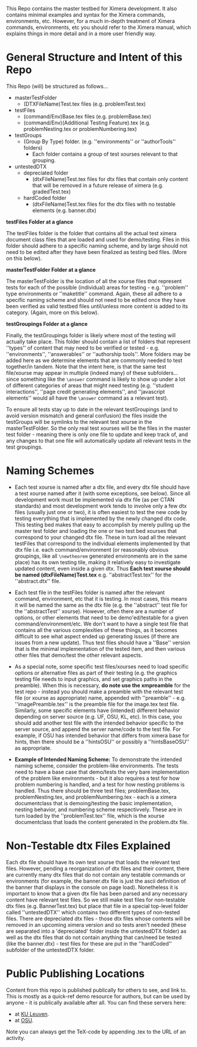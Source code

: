 This Repo contains the master testbed for Ximera development. 
It also contains minimal examples and syntax for the Ximera commands, environments, etc. 
However, for a much in-depth treatment of Ximera commands, environments, etc you should
refer to the Ximera manual, which explains things in more detail and in a more user friendly way.

# General Structure and Intent of this Repo

This Repo (will) be structured as follows...


- masterTestFolder
    - (DTXFileName)Test.tex files (e.g. problemTest.tex)
- testFiles
    - (command/Env)Base.tex files (e.g. problemBase.tex)
    - (command/Env)(Additional Testing Feature).tex (e.g. problemNesting.tex or problemNumbering.tex)
- testGroups
    - (Group By Type) folder. (e.g. ''environments'' or ''authorTools'' folders)
        - Each folder contains a group of test xourses relevant to that grouping. 
- untestedDTX
    - depreciated folder
        - (dtxFileName)Test.tex files for dtx files that contain only content that 
        will be removed in a future release of ximera (e.g. gradedTest.tex)
    - hardCoded folder
        - (dtxFileName)Test.tex files for the dtx files with no testable elements (e.g. banner.dtx)


**testFiles Folder at a glance**

The testFiles folder is the folder that contains all the actual test ximera document class files
that are loaded and used for demo/testing. Files in this folder should adhere to a specific naming
scheme, and by large should not need to be edited after they have been finalized as testing bed files.
(More on this below).

**masterTestFolder Folder at a glance**

The masterTestFolder is the location of all the xourse files that represent tests for each of the
possible (individual) areas for testing - e.g. ''problem'' type environments or ''maketitle'' command.
Again, these all adhere to a specific naming scheme and should not need to be edited once they have
been verified as valid testbed files until/unless more content is added to its category.
(Again, more on this below).

**testGroupings Folder at a glance**

Finally, the testGroupings folder is likely where most of the testing will actually take place. This
folder should contain a list of folders that represent ''types'' of content that may need to be verified
or tested - e.g. ''environments'', ''answerables'' or ''authorship tools''. More folders may be added here
as we determine elements that are commonly needed to test together/in tandem. Note that the intent here,
is that the same test file/xourse may appear in multiple (indeed many) of these subfolders... since something
like the ``\answer`` command is likely to show up under a lot of different categories of areas that might need
testing (e.g. ''student interactions'', ''page credit generating elements'', and ''javascript elements'' would
all have the ``\answer`` command as a relevant test).

To ensure all tests stay up to date in the relevant testGroupings (and to avoid version mismatch and general confusion)
the files inside the testGroups will be symlinks to the relevant test xourse in the masterTestFolder. So the only
real test xourses will be the files in the master test folder - meaning there is only one file to update and keep
track of, and any changes to that one file will automatically update all relevant tests in the test groupings.


# Naming Schemes

* Each test xourse is named after a dtx file, and every dtx file should have a test xourse named after it (with some exceptions, see below).
Since all development work must be implemented via dtx file (as per CTAN standards) and most development work
tends to involve only a few dtx files (usually just one or two), it is often easiest to test the new code by testing
everything that is implemented by the newly changed dtx code. This testing bed makes that easy to accomplish by merely
pulling up the master test folder and loading the one or two test bed xourses that correspond to your changed dtx file.
These in turn load all the relevant testFiles that correspond to the individual elements implemented by that dtx file
i.e. each command/environment (or reasonably obvious groupings, like all ``\newtheorem`` generated environments are
in the same place) has its own testing tile, making it relatively easy to investigate updated content, even inside a given dtx.
Thus **Each test xourse should be named  (dtxFileName)Test.tex** e.g. ''abstractTest.tex'' for the ''abstract.dtx'' file.

* Each test file in the testFiles folder is named after the relevant command, environment, etc that it is testing.
In most cases, this means it will be named the same as the dtx file (e.g. the ''abstract'' test file for the ''abstractTest''
xourse). However, often there are a number of options, or other elements that need to be demo'ed/testable for a given 
command/environment/etc. We don't want to have a single test file that contains all the various complexities of these
things, as it becomes difficult to see what aspect ended up generating issues (if there are issues from a new update).
Thus test files should have a ''Base'' version that is the minimal implementation of the tested item, and then various
other files that demo/test the other relevant aspects.

* As a special note, some specific test files/xourses need to load specific options or alternative files as part of their
testing (e.g. the graphics testing file needs to input graphics, and set graphics paths in the preamble). When this is
necessary, **do note use the xmpreamble** for the test repo - instead you should make a preamble with the relevant test
file (or xourse as appropriate) name, appended with ''preamble'' - e.g. ''imagePreamble.tex'' is the preamble file
for the image.tex test file.
Similarly, some specific elements have (intended) different behavior depending on server source (e.g. UF, OSU, KL, etc).
In this case, you should add another test file with the intended behavior specific to the server source, and append the
server name/code to the test file. For example, if OSU has intended behavior that differs from ximera base for hints,
then there should be a ''hintsOSU'' or possibly a ''hintsBaseOSU'' as appropriate.

* **Example of Intended Naming Scheme:** 
To demonstrate the intended naming scheme, consider the problem-like environments. The tests need to have a base case that
demo/tests the very bare implementation of the problem like environments - but it also requires a test for how problem
numbering is handled, and a test for how nesting problems is handled. Thus there should be three test files;
problemBase.tex, problemNesting.tex, and problemNumbering.tex - each is a ximera documentclass that is demoing/testing
the basic implementation, nesting behavior, and numbering scheme respectivvely. These are in turn loaded by the
''problemTest.tex'' file, which is the xourse documentclass that loads the content generated in the problem.dtx file.

# Non-Testable dtx Files Explained

Each dtx file should have its own test xourse that loads the relevant test files. However, pending a reorganization
of dtx files and their content, there are currently many dtx files that do not contain any testable commands or environments
(for example, the banner.dtx file is just the ascii definition of the banner that displays in the console on page load).
Nonetheless it is important to know that a given dtx file has been parsed and any necessary content have relevant test files.
So we still make test files for non-testable dtx files (e.g. BannerTest.tex) but place that file in a special top-level folder
called ''untestedDTX'' which contains two different types of non-tested files. There are depreciated dtx files - those dtx
files whose contents will be removed in an upcoming ximera version and so tests aren't needed (these are separated into
a 'depreciated' folder inside the untestedDTX folder) as well as the dtx files that do not contain anything that can/need
be tested (like the banner.dtx) - test files for these are put in the ''hardCoded'' subfolder of the untestedDTX folder.


# Public Publishing Locations

Content from this repo is published publically for others to see, and link to. This is mostly as a quick-ref demo resource
for authors, but can be used by anyone - it is publically available after all. You can find these servers here:

 * at [KU Leuven](https://set-p-dsb-zomercursus-latest.cloud-ext.icts.kuleuven.be/ximeraexamples/coreXimeraFeatures/environments/theoremEnvironments).
 * at [OSU](https://ximera.osu.edu/ximeraexamples).

Note you can always get the TeX-code by appending .tex to the URL of an activity.


<!-- A more detailed description of how to use this repo for testing is in the [README_testing](README_testing.md) -->

